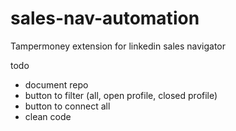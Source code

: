 # sales-nav-automation
Tampermoney extension for linkedin sales navigator

todo
- document repo
- button to filter (all, open profile, closed profile)
- button to connect all
- clean code
